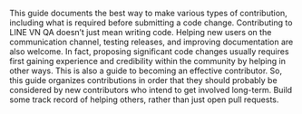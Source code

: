 This guide documents the best way to make various types of contribution, including what is required before submitting a code change.
Contributing to LINE VN QA doesn’t just mean writing code.
Helping new users on the communication channel, testing releases, and improving documentation are also welcome. 
In fact, proposing significant code changes usually requires first gaining experience and credibility within the community by helping in other ways. 
This is also a guide to becoming an effective contributor.
So, this guide organizes contributions in order that they should probably be considered by new contributors who intend to get involved long-term. Build some track record of helping others, rather than just open pull requests.
